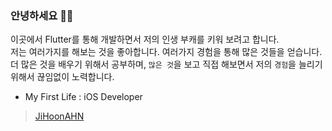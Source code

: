 ### 안녕하세요 🖐🏻

이곳에서 Flutter를 통해 개발하면서 저의 인생 부캐를 키워 보려고 합니다. <br>
저는 여러가지를 해보는 것을 좋아합니다. 여러가지 경험을 통해 많은 것들을 얻습니다. <br>
더 많은 것을 배우기 위해서 공부하며, ``많은 것``을 보고 직접 해보면서 저의 ``경험``을 늘리기 위해서 끊임없이 노력합니다.

- My First Life : iOS Developer
> [JiHoonAHN](https://github.com/JiHoonAHN)
